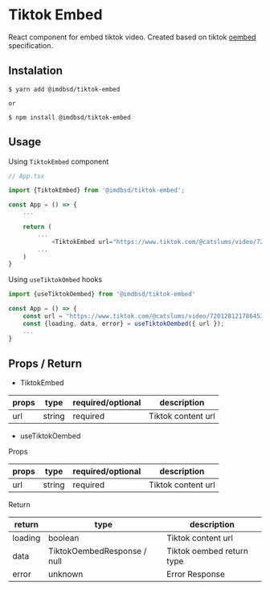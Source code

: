 # Tiktok Embed

React component for embed tiktok video.
Created based on tiktok [oembed](https://developers.tiktok.com/doc/embed-videos/) specification.

## Instalation

```
$ yarn add @imdbsd/tiktok-embed

or

$ npm install @imdbsd/tiktok-embed
```

## Usage

Using `TiktokEmbed` component

```typescript
// App.tsx

import {TiktokEmbed} from '@imdbsd/tiktok-embed';

const App = () => {
    ...

    return (
        ...
            <TiktokEmbed url="https://www.tiktok.com/@catslums/video/7201281217864535302" />
        ...
    )
}
```

Using `useTiktokOmbed` hooks

```typescript
import {useTiktokOembed} from '@imdbsd/tiktok-embed'

const App = () => {
    const url = "https://www.tiktok.com/@catslums/video/7201281217864535302"
    const {loading, data, error} = useTiktokOembed({ url });
    ...
}
```

## Props / Return

- TiktokEmbed

| props | type   | required/optional | description        |
| ----- | ------ | ----------------- | ------------------ |
| url   | string | required          | Tiktok content url |

- useTiktokOembed

Props 

| props | type   | required/optional | description        |
| ----- | ------ | ----------------- | ------------------ |
| url   | string | required          | Tiktok content url |

Return

| return  | type                        | description               |
| ------- | --------------------------- | ------------------------- |
| loading | boolean                     | Tiktok content url        |
| data    | TiktokOembedResponse / null | Tiktok oembed return type |
| error   | unknown                     | Error Response            |
